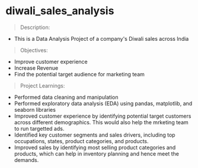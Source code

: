 # diwali_sales_analysis

> Description:
- This is a Data Analysis Project of a company's Diwali sales across India

> Objectives:
- Improve customer experience
- Increase Revenue
- Find the potential target audience for marketing team

> Project Learnings:
- Performed data cleaning and manipulation
- Performed exploratory data analysis (EDA) using pandas, matplotlib, and seaborn libraries
- Improved customer experience by identifying potential target customers across different demographics. This would also help the mrketing team to run targetted ads.
- Identified key customer segments and sales drivers, including top occupations, states, product categories, and products.
- Improved sales by identifying most selling product categories and products, which can help in inventory planning and hence meet the demands.
